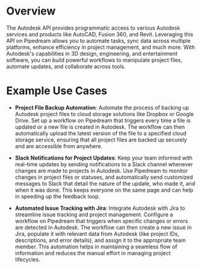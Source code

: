 # Overview

The Autodesk API provides programmatic access to various Autodesk services and products like AutoCAD, Fusion 360, and Revit. Leveraging this API on Pipedream allows you to automate tasks, sync data across multiple platforms, enhance efficiency in project management, and much more. With Autodesk's capabilities in 3D design, engineering, and entertainment software, you can build powerful workflows to manipulate project files, automate updates, and collaborate across tools.

# Example Use Cases

- **Project File Backup Automation**: Automate the process of backing up Autodesk project files to cloud storage solutions like Dropbox or Google Drive. Set up a workflow on Pipedream that triggers every time a file is updated or a new file is created in Autodesk. The workflow can then automatically upload the latest version of the file to a specified cloud storage service, ensuring that all project files are backed up securely and are accessible from anywhere.

- **Slack Notifications for Project Updates**: Keep your team informed with real-time updates by sending notifications to a Slack channel whenever changes are made to projects in Autodesk. Use Pipedream to monitor changes in project files or statuses, and automatically send customized messages to Slack that detail the nature of the update, who made it, and when it was done. This keeps everyone on the same page and can help in speeding up the feedback loop.

- **Automated Issue Tracking with Jira**: Integrate Autodesk with Jira to streamline issue tracking and project management. Configure a workflow on Pipedream that triggers when specific changes or errors are detected in Autodesk. The workflow can then create a new issue in Jira, populate it with relevant data from Autodesk (like project IDs, descriptions, and error details), and assign it to the appropriate team member. This automation helps in maintaining a seamless flow of information and reduces the manual effort in managing project lifecycles.
